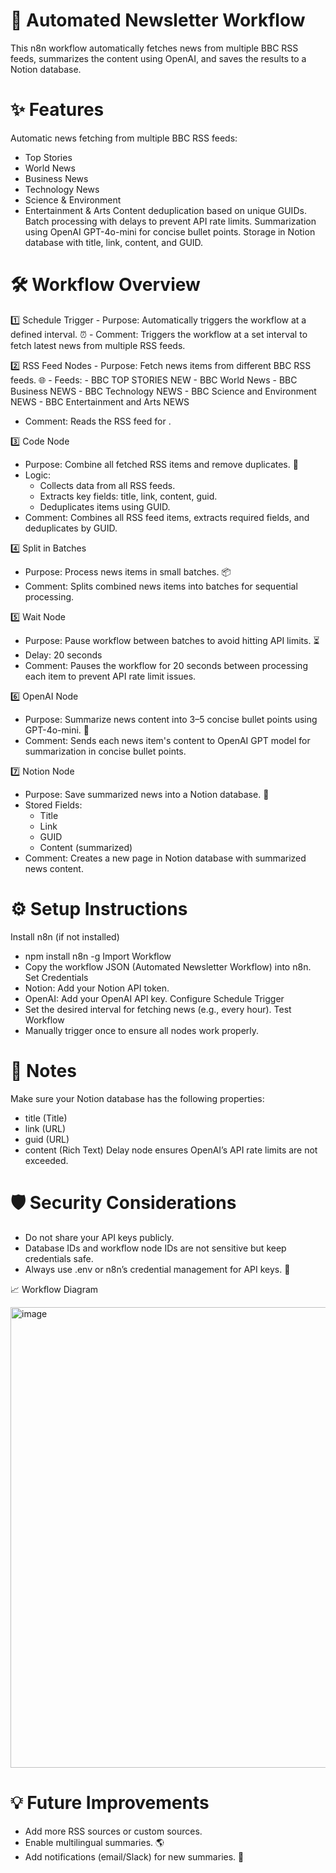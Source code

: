 # 📰 Automated Newsletter Workflow
  This n8n workflow automatically fetches news from multiple BBC RSS feeds, summarizes the content using OpenAI, and saves the results to a Notion    database.

# ✨ Features
  Automatic news fetching from multiple BBC RSS feeds:
  - Top Stories
  - World News
  - Business News
  - Technology News
  - Science & Environment
  - Entertainment & Arts
  Content deduplication based on unique GUIDs.
  Batch processing with delays to prevent API rate limits.
  Summarization using OpenAI GPT-4o-mini for concise bullet points.
  Storage in Notion database with title, link, content, and GUID.

# 🛠 Workflow Overview
1️⃣ Schedule Trigger
	-	Purpose: Automatically triggers the workflow at a defined interval. ⏰
	-	Comment: Triggers the workflow at a set interval to fetch latest news from multiple RSS feeds.

 2️⃣ RSS Feed Nodes
    - Purpose: Fetch news items from different BBC RSS feeds. 🌐
      - Feeds:
        - BBC TOP STORIES NEW
        - BBC World News
        - BBC Business NEWS
        - BBC Technology NEWS
        - BBC Science and Environment NEWS
        - BBC Entertainment and Arts NEWS
   - Comment: Reads the RSS feed for <category>.

 3️⃣ Code Node
   - Purpose: Combine all fetched RSS items and remove duplicates. 🔄
   - Logic:
     - Collects data from all RSS feeds.
     - Extracts key fields: title, link, content, guid.
     - Deduplicates items using GUID.
  - Comment: Combines all RSS feed items, extracts required fields, and deduplicates by GUID.

 4️⃣ Split in Batches
  - Purpose: Process news items in small batches. 📦
  - Comment: Splits combined news items into batches for sequential processing.

 5️⃣ Wait Node
  - Purpose: Pause workflow between batches to avoid hitting API limits. ⏳
  - Delay: 20 seconds
  - Comment: Pauses the workflow for 20 seconds between processing each item to prevent API rate limit issues.

 6️⃣ OpenAI Node
  - Purpose: Summarize news content into 3–5 concise bullet points using GPT-4o-mini. 🤖
  - Comment: Sends each news item's content to OpenAI GPT model for summarization in concise bullet points.

 7️⃣ Notion Node
  - Purpose: Save summarized news into a Notion database. 📒
  - Stored Fields:
    - Title
    - Link
    - GUID
    - Content (summarized)
  - Comment: Creates a new page in Notion database with summarized news content.

# ⚙️ Setup Instructions 
 Install n8n (if not installed)
  - npm install n8n -g
 Import Workflow
  - Copy the workflow JSON (Automated Newsletter Workflow) into n8n.
 Set Credentials
  - Notion: Add your Notion API token.
  - OpenAI: Add your OpenAI API key.
 Configure Schedule Trigger
  - Set the desired interval for fetching news (e.g., every hour).
 Test Workflow
  - Manually trigger once to ensure all nodes work properly.

# 📌 Notes
Make sure your Notion database has the following properties:
  - title (Title)
  - link (URL)
  - guid (URL)
  - content (Rich Text)
Delay node ensures OpenAI’s API rate limits are not exceeded.

# 🛡 Security Considerations
- Do not share your API keys publicly.
- Database IDs and workflow node IDs are not sensitive but keep credentials safe.
- Always use .env or n8n’s credential management for API keys. 🔑

📈 Workflow Diagram


<img width="1662" height="737" alt="image" src="https://github.com/user-attachments/assets/9cd7659f-834f-4317-94a5-38d91ccb1a0f" />

# 💡 Future Improvements
-	Add more RSS sources or custom sources.
-	Enable multilingual summaries. 🌎
-	Add notifications (email/Slack) for new summaries. 📧
